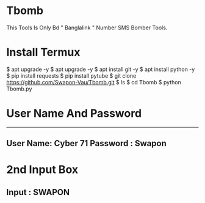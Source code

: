 # Tbomb
This Tools Is Only Bd " Banglalink " Number SMS Bomber Tools.
# Install Termux
$ apt upgrade -y
$ apt upgrade -y
$ apt install git -y
$ apt install python -y
$ pip install requests
$ pip install pytube
$ git clone https://github.com/Swapon-Vau/Tbomb.git
$ ls
$ cd Tbomb
$ python Tbomb.py
# User Name And Password
--------------------------------
User Name: Cyber 71
Password : Swapon
--------------------------------
# 2nd Input Box
Input : SWAPON
--------------------------------
